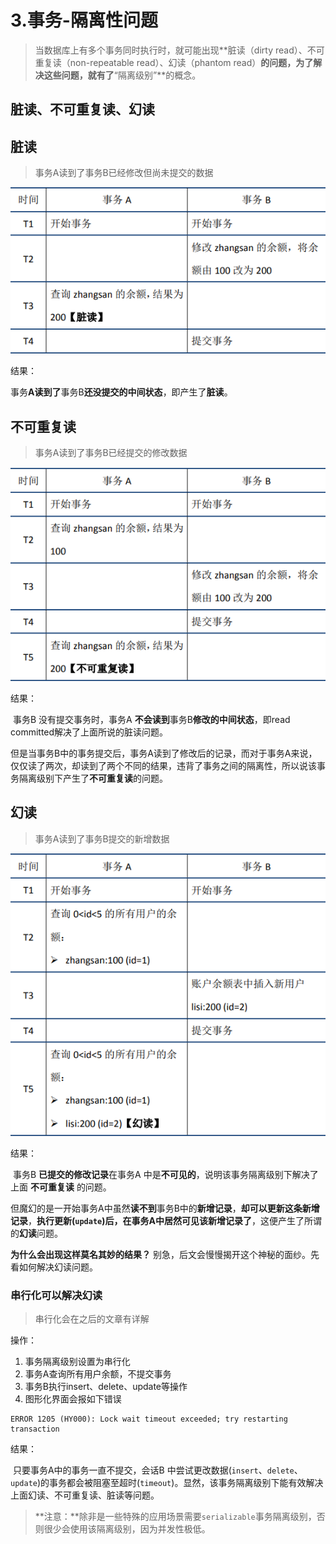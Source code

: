 # 3.事务-隔离性问题

> 当数据库上有多个事务同时执行时，就可能出现**脏读（dirty read）、不可重复读（non-repeatable read）、幻读（phantom read）**的问题，为了解决这些问题，就有了**“隔离级别”**的概念。



## 脏读、不可重复读、幻读

## 脏读

> 事务A读到了事务B已经修改但尚未提交的数据

![](https://raw.githubusercontent.com/affectalways/Flee-as-a-bird-to-your-mountain/main/MySQL/pictures/3.%E4%BA%8B%E5%8A%A1-%E9%9A%94%E7%A6%BB%E6%80%A7%E9%97%AE%E9%A2%98-%E8%84%8F%E8%AF%BB.png?raw=true)

结果：

​		事务**A读到了**事务B**还没提交的中间状态**，即产生了**脏读**。



## 不可重复读

> 事务A读到了事务B已经提交的修改数据

![](https://raw.githubusercontent.com/affectalways/Flee-as-a-bird-to-your-mountain/main/MySQL/pictures/3.%E4%BA%8B%E5%8A%A1-%E9%9A%94%E7%A6%BB%E6%80%A7%E9%97%AE%E9%A2%98-%E4%B8%8D%E5%8F%AF%E9%87%8D%E5%A4%8D%E8%AF%BB.png)

结果：

​		事务B 没有提交事务时，事务A **不会读到**事务B**修改的中间状态**，即read committed解决了上面所说的脏读问题。

​		但是当事务B中的事务提交后，事务A读到了修改后的记录，而对于事务A来说，仅仅读了两次，却读到了两个不同的结果，违背了事务之间的隔离性，所以说该事务隔离级别下产生了**不可重复读**的问题。



## 幻读

> 事务A读到了事务B提交的新增数据

![](https://raw.githubusercontent.com/affectalways/Flee-as-a-bird-to-your-mountain/main/MySQL/pictures/3.%E4%BA%8B%E5%8A%A1-%E9%9A%94%E7%A6%BB%E6%80%A7%E9%97%AE%E9%A2%98-%E5%B9%BB%E8%AF%BB.png)

结果：

​		事务B **已提交的修改记录**在事务A 中是**不可见的**，说明该事务隔离级别下解决了上面 **不可重复读** 的问题。

​		但魔幻的是一开始事务A中虽然**读不到**事务B中的**新增记录**，**却可以更新这条新增记录**，**执行更新(`update`)后，在事务A中居然可见该新增记录了**，这便产生了所谓的**幻读**问题。

**为什么会出现这样莫名其妙的结果？** 别急，后文会慢慢揭开这个神秘的面纱。先看如何解决幻读问题。



### 串行化可以解决幻读

> 串行化会在之后的文章有详解

操作：

1. 事务隔离级别设置为串行化
2. 事务A查询所有用户余额，不提交事务
3. 事务B执行insert、delete、update等操作
4. 图形化界面会报如下错误

```
ERROR 1205 (HY000): Lock wait timeout exceeded; try restarting transaction
```

结果：

​		只要事务A中的事务一直不提交，会话B 中尝试更改数据(`insert`、`delete`、`update`)的事务都会被阻塞至超时(`timeout`)。显然，该事务隔离级别下能有效解决上面幻读、不可重复读、脏读等问题。



> **注意：**除非是一些特殊的应用场景需要`serializable`事务隔离级别，否则很少会使用该隔离级别，因为并发性极低。

